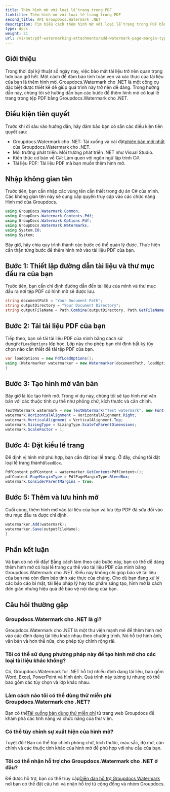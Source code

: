 ```yaml
---
title: Thêm hình mờ với loại lề trang trong PDF
linktitle: Thêm hình mờ với loại lề trang trong PDF
second_title: API GroupDocs.Watermark .NET
description: Tìm hiểu cách thêm hình mờ với loại lề trang trong PDF bằng Groupdocs cho .NET. Bảo mật tài liệu của bạn một cách dễ dàng.
type: docs
weight: 21
url: /vi/net/pdf-watermarking-attachments/add-watermark-page-margin-type-pdf/
---
```

## Giới thiệu
Trong thời đại kỹ thuật số ngày nay, việc bảo mật tài liệu trở nên quan trọng hơn bao giờ hết. Một cách để đảm bảo tính toàn vẹn và xác thực của tài liệu của bạn là thêm hình mờ. Groupdocs.Watermark cho .NET là một công cụ đặc biệt được thiết kế để giúp quá trình này trở nên dễ dàng. Trong hướng dẫn này, chúng tôi sẽ hướng dẫn bạn các bước để thêm hình mờ có loại lề trang trong tệp PDF bằng Groupdocs.Watermark cho .NET.
## Điều kiện tiên quyết
Trước khi đi sâu vào hướng dẫn, hãy đảm bảo bạn có sẵn các điều kiện tiên quyết sau:
-  Groupdocs.Watermark cho .NET: Tải xuống và cài đặt[phiên bản mới nhất](https://releases.groupdocs.com/Watermark/net/) của Groupdocs.Watermark cho .NET.
- Môi trường phát triển: Môi trường phát triển .NET như Visual Studio.
- Kiến thức cơ bản về C#: Làm quen với ngôn ngữ lập trình C#.
- Tài liệu PDF: Tài liệu PDF mà bạn muốn thêm hình mờ.
## Nhập không gian tên
Trước tiên, bạn cần nhập các vùng tên cần thiết trong dự án C# của mình. Các không gian tên này sẽ cung cấp quyền truy cập vào các chức năng Hình mờ của Groupdocs.
```csharp
using GroupDocs.Watermark.Common;
using GroupDocs.Watermark.Contents.Pdf;
using GroupDocs.Watermark.Options.Pdf;
using GroupDocs.Watermark.Watermarks;
using System.IO;
using System;
```
Bây giờ, hãy chia quy trình thành các bước có thể quản lý được. Thực hiện cẩn thận từng bước để thêm hình mờ vào tài liệu PDF của bạn.
## Bước 1: Thiết lập đường dẫn tài liệu và thư mục đầu ra của bạn
Trước tiên, bạn cần chỉ định đường dẫn đến tài liệu của mình và thư mục đầu ra nơi tệp PDF có hình mờ sẽ được lưu.
```csharp
string documentPath = "Your Document Path";
string outputDirectory = "Your Document Directory";
string outputFileName = Path.Combine(outputDirectory, Path.GetFileName(documentPath));
```
## Bước 2: Tải tài liệu PDF của bạn
 Tiếp theo, bạn sẽ tải tài liệu PDF của mình bằng cách sử dụng`PdfLoadOptions` lớp học. Lớp này cho phép bạn chỉ định bất kỳ tùy chọn nào cần thiết để tải tệp PDF của bạn.
```csharp
var loadOptions = new PdfLoadOptions();
using (Watermarker watermarker = new Watermarker(documentPath, loadOptions))
{
```
## Bước 3: Tạo hình mờ văn bản
Bây giờ là lúc tạo hình mờ. Trong ví dụ này, chúng tôi sẽ tạo hình mờ văn bản với các thuộc tính cụ thể như phông chữ, kích thước và căn chỉnh.
```csharp
TextWatermark watermark = new TextWatermark("Test watermark", new Font("Arial", 42));
watermark.HorizontalAlignment = HorizontalAlignment.Right;
watermark.VerticalAlignment = VerticalAlignment.Top;
watermark.SizingType = SizingType.ScaleToParentDimensions;
watermark.ScaleFactor = 1;
```
## Bước 4: Đặt kiểu lề trang
 Để định vị hình mờ phù hợp, bạn cần đặt loại lề trang. Ở đây, chúng tôi đặt loại lề trang thành`BleedBox`.
```csharp
PdfContent pdfContent = watermarker.GetContent<PdfContent>();
pdfContent.PageMarginType = PdfPageMarginType.BleedBox;
watermark.ConsiderParentMargins = true;
```
## Bước 5: Thêm và lưu hình mờ
Cuối cùng, thêm hình mờ vào tài liệu của bạn và lưu tệp PDF đã sửa đổi vào thư mục đầu ra được chỉ định.
```csharp
watermarker.Add(watermark);
watermarker.Save(outputFileName);
}
```
## Phần kết luận
Và bạn có nó rồi đấy! Bằng cách làm theo các bước này, bạn có thể dễ dàng thêm hình mờ có loại lề trang cụ thể vào tài liệu PDF của mình bằng Groupdocs.Watermark cho .NET. Điều này không chỉ giúp bảo vệ tài liệu của bạn mà còn đảm bảo tính xác thực của chúng. Cho dù bạn đang xử lý các báo cáo bí mật, tài liệu pháp lý hay tác phẩm sáng tạo, hình mờ là cách đơn giản nhưng hiệu quả để bảo vệ nội dung của bạn.
## Câu hỏi thường gặp
### Groupdocs.Watermark cho .NET là gì?
Groupdocs.Watermark cho .NET là một thư viện mạnh mẽ để thêm hình mờ vào các định dạng tài liệu khác nhau theo chương trình. Nó hỗ trợ hình ảnh, văn bản và hơn thế nữa, cho phép tùy chỉnh rộng rãi.
### Tôi có thể sử dụng phương pháp này để tạo hình mờ cho các loại tài liệu khác không?
Có, Groupdocs.Watermark for .NET hỗ trợ nhiều định dạng tài liệu, bao gồm Word, Excel, PowerPoint và hình ảnh. Quá trình này tương tự nhưng có thể bao gồm các tùy chọn và lớp khác nhau.
### Làm cách nào tôi có thể dùng thử miễn phí Groupdocs.Watermark cho .NET?
 Bạn có thể[Tải xuống bản dùng thử miễn phí](https://releases.groupdocs.com/) từ trang web Groupdocs để khám phá các tính năng và chức năng của thư viện.
### Có thể tùy chỉnh sự xuất hiện của hình mờ?
Tuyệt đối! Bạn có thể tùy chỉnh phông chữ, kích thước, màu sắc, độ mờ, căn chỉnh và các thuộc tính khác của hình mờ để phù hợp với nhu cầu của bạn.
### Tôi có thể nhận hỗ trợ cho Groupdocs.Watermark cho .NET ở đâu?
 Để được hỗ trợ, bạn có thể truy cập[Diễn đàn hỗ trợ Groupdocs Watermark](https://forum.groupdocs.com/c/watermark/19) nơi bạn có thể đặt câu hỏi và nhận hỗ trợ từ cộng đồng và nhóm Groupdocs.